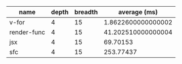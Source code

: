 | name        | depth | breadth | average (ms)       |
| ----------- | ----- | ------- | ------------------ |
| v-for       | 4     | 15      | 1.8622600000000002 |
| render-func | 4     | 15      | 41.202510000000004 |
| jsx         | 4     | 15      | 69.70153           |
| sfc         | 4     | 15      | 253.77437          |